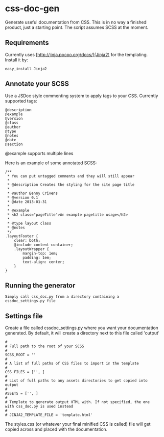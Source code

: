 css-doc-gen
===========

Generate useful documentation from CSS. This is in no way a finished product, just a starting point. The script assumes SCSS at the moment.

Requirements
------------

Currently uses [http://jinja.pocoo.org/docs/](Jinja2) for the templating. Install it by:

	easy_install Jinja2

Annotate your SCSS
------------------

Use a JSDoc style commenting system to apply tags to your CSS. Currently supported tags:

	@description
	@example
	@version
	@class
	@author
	@type
	@notes
	@date
	@section

@example supports multiple lines

Here is an example of some annotated SCSS:

	/**
	 * You can put untagged comments and they will still appear
	 *
	 * @description Creates the styling for the site page title
	 *
	 * @author Benny Crivens
	 * @version 0.1
	 * @date 2013-01-31
	 *
	 * @example
	 * <h2 class="pageTitle">An example pagetitle usage</h2>
	 *
	 * @type layout class
	 * @notes
	 */
	.layoutFooter {
		clear: both;
		@include content-container;
		.layoutWrapper {
			margin-top: 1em;
			padding: 1em;
			text-align: center;
		}
	}


Running the generator
---------------------

	Simply call css_doc.py from a directory containing a cssdoc_settings.py file

Settings file
-------------

Create a file called cssdoc_settings.py where you want your documentation generated.
By default, it will create a directory next to this file called 'output'

	#
	# Full path to the root of your SCSS
	#
	SCSS_ROOT = ''
	#
	# A list of full paths of CSS files to import in the template
	#
	CSS_FILES = ['', ]
	#
	# List of full paths to any assets directories to get copied into output
	#
	ASSETS = ['', ]
	#
	# Template to generate output HTML with. If not specified, the one with css_doc.py is used instead
	#
	# JINJA2_TEMPLATE_FILE = 'template.html'


The styles.css (or whatever your final minified CSS is called) file will get copied across and placed with the documentation.
